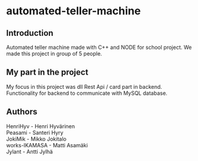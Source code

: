 # automated-teller-machine



## Introduction
Automated teller machine made with C++ and NODE for school project. We made this project in group of 5 people.


## My part in the project
My focus in this project was dll Rest Api / card part in backend.
Functionality for backend to communicate with MySQL database.



## Authors
HenriHyv - Henri Hyvärinen \
Peasami - Santeri Hyry \
JokiMik - Mikko Jokitalo \
works-IKAMASA - Matti Asamäki \
Jylant - Antti Jylhä 
